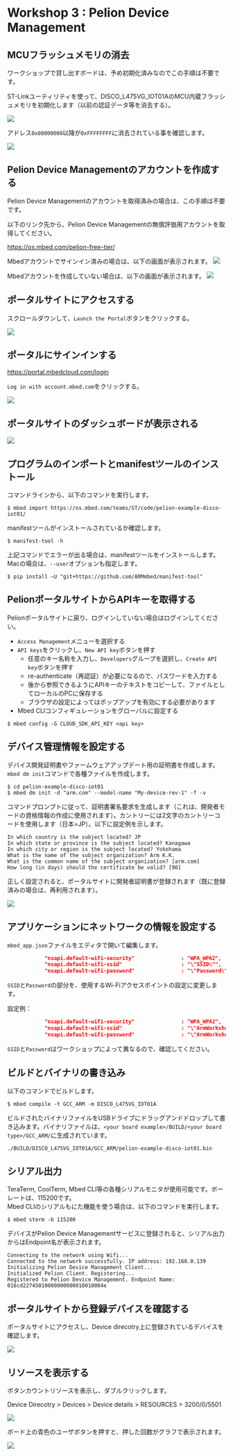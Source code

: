 # Workshop 3 : Pelion Device Management

## MCUフラッシュメモリの消去

ワークショップで貸し出すボードは、予め初期化済みなのでこの手順は不要です。

ST-Linkユーティリティを使って、DISCO_L475VG_IOT01AのMCU内蔵フラッシュメモリを初期化します（以前の認証データ等を消去する）。

![](./pict/st_link.png)

アドレス`0x08000000`以降が`0xFFFFFFFF`に消去されている事を確認します。

![](./pict/st_link_erased.png)

## Pelion Device Managementのアカウントを作成する

Pelion Device Managementのアカウントを取得済みの場合は、この手順は不要です。

以下のリンク先から、Pelion Device Managementの無償評価用アカウントを取得してください。

https://os.mbed.com/pelion-free-tier/

Mbedアカウントでサインイン済みの場合は、以下の画面が表示されます。
![](./pict/pelion_mbed.png)

Mbedアカウントを作成していない場合は、以下の画面が表示されます。
![](./pict/pelion_signin.png)

## ポータルサイトにアクセスする

スクロールダウンして、`Launch the Portal`ボタンをクリックする。

![](./pict/pelion_portal.png)

## ポータルにサインインする
https://portal.mbedcloud.com/login

`Log in with account.mbed.com`をクリックする。

![](./pict/portal_login.png)

## ポータルサイトのダッシュボードが表示される

![](./pict/portal_dashboard.png)

## プログラムのインポートとmanifestツールのインストール

コマンドラインから、以下のコマンドを実行します。

```shell
$ mbed import https://os.mbed.com/teams/ST/code/pelion-example-disco-iot01/
```
manifestツールがインストールされているか確認します。

```shell
$ manifest-tool -h
```

上記コマンドでエラーが出る場合は、manifestツールをインストールします。Macの場合は、`--user`オプションも指定します。

```shell
$ pip install –U "git+https://github.com/ARMmbed/manifest-tool"
```

## PelionポータルサイトからAPIキーを取得する

Pelionポータルサイトに戻り、ログインしていない場合はログインしてください。
* `Access Management`メニューを選択する
* `API keys`をクリックし、`New API key`ボタンを押す
  * 任意のキー名称を入力し、`Developers`グループを選択し、`Create API key`ボタンを押す
  * re-authenticate（再認証）が必要になるので、パスワードを入力する
  * 後から参照できるようにAPIキーのテキストをコピーして、ファイルとしてローカルのPCに保存する
  * ブラウザの設定によってはポップアップを有効にする必要があります
* Mbed CLIコンフィギュレーションをグローバルに設定する

```shell
$ mbed config -G CLOUD_SDK_API_KEY <api key>
```

## デバイス管理情報を設定する

デバイス開発証明書やファームウェアアップデート用の証明書を作成します。`mbed dm init`コマンドで各種ファイルを作成します。

```shell
$ cd pelion-example-disco-iot01
$ mbed dm init -d "arm.com" --model-name "My-device-rev-1" -f -v
```

コマンドプロンプトに従って、証明書署名要求を生成します（これは、開発者モードの資格情報の作成に使用されます）。カントリーには2文字のカントリーコードを使用します（日本=JP）。以下に設定例を示します。

```
In which country is the subject located? JP 
In which state or province is the subject located? Kanagawa
In which city or region is the subject located? Yokohama
What is the name of the subject organization? Arm K.K.
What is the common name of the subject organization? [arm.com]
How long (in days) should the certificate be valid? [90]
```

正しく設定されると、ポータルサイトに開発者証明書が登録されます（既に登録済みの場合は、再利用されます）。

![](./pict/dev_cert.png)

## アプリケーションにネットワークの情報を設定する

`mbed_app.json`ファイルをエディタで開いて編集します。

```json
            "nsapi.default-wifi-security"               : "WPA_WPA2",
            "nsapi.default-wifi-ssid"                   : "\"SSID\"",
            "nsapi.default-wifi-password"               : "\"Password\""
```
`SSID`と`Password`の部分を、使用するWi-Fiアクセスポイントの設定に変更します。

設定例：
```json
            "nsapi.default-wifi-security"               : "WPA_WPA2",
            "nsapi.default-wifi-ssid"                   : "\"ArmWorkshop\"",
            "nsapi.default-wifi-password"               : "\"ArmWorkshop\""
```

`SSID`と`Password`はワークショップによって異なるので、確認してください。

## ビルドとバイナリの書き込み

以下のコマンドでビルドします。

```shell
$ mbed compile -t GCC_ARM -m DISCO_L475VG_IOT01A
```
ビルドされたバイナリファイルをUSBドライブにドラッグアンドドロップして書き込みます。バイナリファイルは、`<your board example>/BUILD/<your board type>/GCC_ARM/`に生成されています。

```
./BUILD/DISCO_L475VG_IOT01A/GCC_ARM/pelion-example-disco-iot01.bin
```
## シリアル出力

TeraTerm, CoolTerm, Mbed CLI等の各種シリアルモニタが使用可能です。ボーレートは、115200です。  
Mbed CLIのシリアルもにた機能を使う場合は、以下のコマンドを実行します。

```shell
$ mbed sterm -b 115200
```

デバイスがPelion Device Managementサービスに登録されると、シリアル出力からはEndpoint名が表示されます。

```
Connecting to the network using Wifi...
Connected to the network successfully. IP address: 192.168.0.139
Initializing Pelion Device Management Client...
Initialized Pelion Client. Registering...
Registered to Pelion Device Management. Endpoint Name: 016cd22745010000000000010010004e
```
## ポータルサイトから登録デバイスを確認する

ポータルサイトにアクセスし、Device direcotry上に登録されているデバイスを確認します。

![](./pict/portal_device.png)

## リソースを表示する

ボタンカウントリソースを表示し、ダブルクリックします。

Device Direcotry > Devices > Device details > RESOURCES > 3200/0/5501

![](./pict/portal_resource.png)

ボード上の青色のユーザボタンを押すと、押した回数がグラフで表示されます。

![](./pict/portal_graph.png)